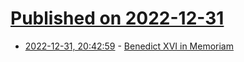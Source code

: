 # [Published on 2022-12-31](index.md)

* [2022-12-31, 20:42:59](https://news.ycombinator.com/item?id=34200535) - [Benedict XVI in Memoriam](https://www.laciviltacattolica.com/benedict-xvi-in-memoriam/)
